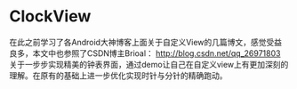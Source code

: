 # ClockView
在此之前学习了各Android大神博客上面关于自定义View的几篇博文，感觉受益良多，本文中也参照了CSDN博主Brioal： http://blog.csdn.net/qq_26971803 关于一步步实现精美的钟表界面，通过demo让自己在自定义view上有更加深刻的理解。在原有的基础上进一步优化实现时针与分针的精确跑动。



